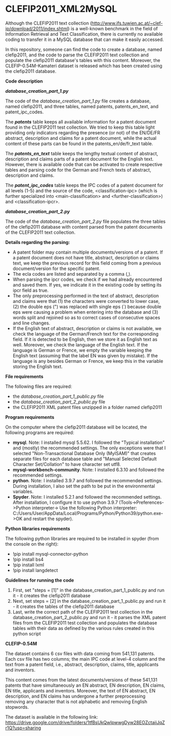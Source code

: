 # CLEFIP2011_XML2MySQL
Although the CLEFIP2011 text collection (http://www.ifs.tuwien.ac.at/~clef-ip/download/2011/index.shtml) is a well-known benchmark in the field of Information Retrieval and Text Classification, there is currently no available coding to transfer it in a MySQL database that can make it easily accessed.

In this repository, someone can find the code to create a database, named clefip2011, and the code to parse the CLEFIP2011 text collection and populate the clefip2011 database's tables with this content. Moreover, the CLEFIP-0.54M-Kamateri dataset is released which has been created using the clefip2011 database.

**Code description**

**_database_creation_part_1.py_**

The code of the _database_creation_part_1.py_ file creates a database, named clefip2011, and three tables, named patents, patents_en_text, and patent_ipc_codes. 

The **_patents_** table keeps all available information for a patent document found in the CLEFIP2011 test collection. We tried to keep this table light providing only indicators regarding the presence (or not) of the EN/DE/FR abstract, description and claims for a patent document, while the actual content of these parts can be found in the patents_en/de/fr_text table.

The **_patents_en_text_** table keeps the lengthy textual content of abstract, description and claims parts of a patent document for the English text. However, there is available code that can be activated to create respective tables and parsing code for the German and French texts of abstract, description and claims.


The **_patent_ipc_codes_** table keeps the IPC codes of a patent document for all levels (1-5) and the source of the code, \<classification-ipc> (which is further specialized into \<main-classification> and \<further-classification>) and \<classification-ipcr>. 

**_database_creation_part_2.py_**
  
The code of the _database_creation_part_2.py_ file populates the three tables of the clefip2011 database with content parsed from the patent documents of the CLEFIP2011 text collection.

**Details regarding the parsing:**

- A patent folder may contain multiple documents/versions of a patent. If a patent document does not have title, abstract, description or claims text, we keep the previous record for this field coming from a previous document/version for the specific patent. 
- The ecla codes are listed and separated by a comma (,).
- When parsing the ipcr codes, we check if we had already encountered and saved them. If yes, we indicate it in the existing code by setting its ipcr field as true.
- The only preprocessing performed in the text of abstract, description and claims were that (1) the characters were converted to lower case, (2) the double eps (") was replaced with single eps (΄) because double eps were causing a problem when entering into the database and (3) words split and rejoined so as to correct cases of consecutive spaces and line changes.  
- If the English text of abstract, description or claims is not available, we check the language of the German/French text for the corresponding field. 
If it is detected to be English, then we store it as English text as well. Moreover, we check the language of the English text. If the language is German or Frence, we empty the variable keeping the English text (assuming that the label EN was given by mistake). If the language is any besides German or Frence, we keep this in the variable storing the English text.

**File requirements**

The following files are required:

- the _database_creation_part_1_public.py_ file
- the _database_creation_part_2_public.py_ file
- the CLEFIP2011 XML patent files unzipped in a folder named clefip2011

**Program requirements**

On the computer where the clefip2011 database will be located, the following programs are required:

- **mysql**. Note: I installed mysql 5.5.62. I followed the "Typical installation" and (mostly) the recommended settings. The only exceptions were that I selected "Non-Transactional Database Only (MyISAM)" that creates separate files for each database table and "Manual Selected Default Character Set/Collation" to have character set utf8.
- **mysql-workbench-community**. Note: I installed 6.3.10 and followed the recommended settings.
- **python**. Note: I installed 3.9.7 and followed the recommended settings. During installation, I also set the path to be put in the environmental variables.
- **Spyder**. Note: I installed 5.2.1 and followed the recommended settings. After installation, I configure it to use python 3.9.7 (Tools->Preferences->Python interpreter-> Use the following Python interpreter: C:/Users/User/AppData/Local/Programs/Python/Python39/python.exe->OK and restart the spyder).

**Python libraries requirements**

The following python libraries are required to be installed in spyder (from the console on the right): 
- !pip install mysql-connector-python
- !pip install bs4
- !pip install lxml
- !pip install langdetect

**Guidelines for running the code**
1.	First, set "steps = [1]" in the database_creation_part_1_public.py and run it - it creates the clefip2011 database
2.	Next, set steps = [2] in the database_creation_part_1_public.py and run it - it creates the tables of the clefip2011 database
3.	Last, write the correct path of the CLEFIP2011 test collection in the database_creation_part_2_public.py and run it - it parses the XML patent files from the CLEFIP2011 test collection and populates the database tables with their data as defined by the various rules created in this python script


**CLEFIP-0.54M**

The dataset contains 6 csv files with data coming from 541,131 patents. Each csv file has two columns; the main IPC code at level-4 column and the text from a patent field, i.e., abstract, description, claims, title, applicants and inventors. 

This content comes from the latest documents/versions of these 541,131 patents that have simultaneously an EN abstract, EN description, EN claims, EN title, applicants and inventors. Moreover, the text of EN abstract, EN description, and EN claims has undergone a further preprocessing removing any character that is not alphabetic and removing English stopwords. 

The dataset is available in the following link: https://drive.google.com/drive/folders/1tfBsUkQwIpwwgDyw28EOZctaiiJqZr1Q?usp=sharing
